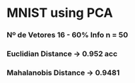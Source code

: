 # MNIST using PCA

### Nº de Vetores 16 - 60% Info n = 50
### Euclidian Distance -> 0.952 acc
### Mahalanobis Distance -> 0.9481